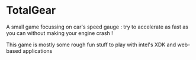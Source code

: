 TotalGear
=========

A small game focussing on car's speed gauge : try to accelerate as fast as you can without making your engine crash ! 

This game is mostly some rough fun stuff to play with intel's XDK and web-based applications
